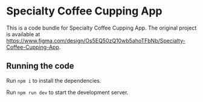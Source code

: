 
  # Specialty Coffee Cupping App

  This is a code bundle for Specialty Coffee Cupping App. The original project is available at https://www.figma.com/design/Os5EQ50zQ10wb5ahoTFbNb/Specialty-Coffee-Cupping-App.

  ## Running the code

  Run `npm i` to install the dependencies.

  Run `npm run dev` to start the development server.
  
